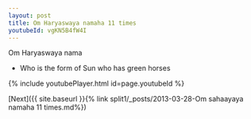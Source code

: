 ```yaml
---
layout: post
title: Om Haryaswaya namaha 11 times
youtubeId: vgKN5B4fW4I
---
```

 
 
Om Haryaswaya nama 
 
 -  Who is the form of Sun who has green horses 
 
  
 
  
 
 
 
 
 
 


{% include youtubePlayer.html id=page.youtubeId %}
 
[Next]({{ site.baseurl }}{% link  split1/_posts/2013-03-28-Om sahaayaya namaha 11 times.md%})
 
